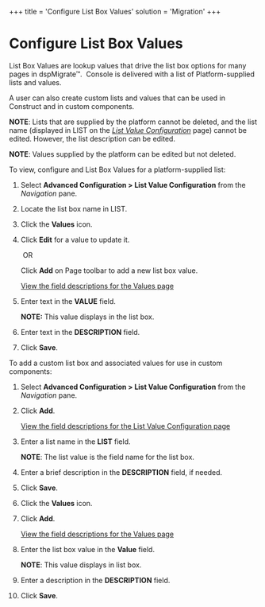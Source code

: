 +++
title = 'Configure List Box Values'
solution = 'Migration'
+++

# Configure List Box Values

List Box Values are lookup values that drive the list box options for
many pages in dspMigrate™.  Console is delivered with a list of
Platform-supplied lists and values.

A user can also create custom lists and values that can be used in
Construct and in custom components.

**NOTE**: Lists that are supplied by the platform cannot be deleted, and
the list name (displayed in LIST on the *[List Value
Configuration](../Page_Desc/List_Value_Configuration.htm)* page) cannot
be edited. However, the list description can be edited.

<span style="font-weight: bold;">NOTE</span>: Values supplied by the
platform can be edited but not deleted.

To view, configure and List Box Values for a platform-supplied list:

1.  Select **Advanced Configuration \> List Value Configuration** from
    the *Navigation* pane.

2.  Locate the list box name in LIST.

3.  Click the **Values** icon.

4.  Click **Edit** for a value to update it.
    
     OR
    
    Click **Add** on Page toolbar to add a new list box value.
    
    [View the field descriptions for the Values
    page](../Page_Desc/Values.htm)

5.  Enter text in the **VALUE** field.
    
    **NOTE:** This value displays in the list box.

6.  Enter text in the **DESCRIPTION** field.

7.  Click **Save**.

To add a custom list box and associated values for use in custom
components:

1.  Select **Advanced Configuration \> List Value Configuration** from
    the *Navigation* pane.

2.  Click **Add**.
    
    [View the field descriptions for the List Value Configuration
    page](../Page_Desc/List_Value_Configuration.htm)

3.  Enter a list name in the **LIST** field.
    
    **NOTE**: The list value is the field name for the list box.

4.  Enter a brief description in the **DESCRIPTION** field, if needed. 

5.  Click **Save**.

6.  Click the **Values** icon.

7.  Click **Add**.
    
    [View the field descriptions for the Values
    page](../Page_Desc/Values.htm)

8.  Enter the list box value in the **Value** field.
    
    **NOTE**: This value displays in list box.

9.  Enter a description in the **DESCRIPTION** field.

10. Click **Save**.
